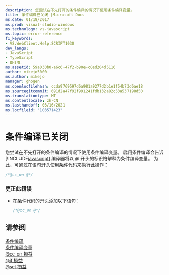 ```yaml
---
description: 您尝试在不先打开的条件编译的情况下使用条件编译变量。
title: 条件编译已关闭 |Microsoft Docs
ms.date: 01/18/2017
ms.prod: visual-studio-windows
ms.technology: vs-javascript
ms.topic: error-reference
f1_keywords:
- VS.WebClient.Help.SCRIPT1030
dev_langs:
- JavaScript
- TypeScript
- DHTML
ms.assetid: 59a030b0-a6c6-47f2-b90e-c0ed204d5116
author: mikejo5000
ms.author: mikejo
manager: ghogen
ms.openlocfilehash: ccda9769597d6a981a9277d2b1e1f54b73d6ae18
ms.sourcegitcommit: 691d2a47f92f991241fdb132a82c53a537198d50
ms.translationtype: MT
ms.contentlocale: zh-CN
ms.lasthandoff: 03/16/2021
ms.locfileid: "103571423"
---
```

# <a name="conditional-compilation-is-turned-off"></a>条件编译已关闭
您尝试在不先打开的条件编译的情况下使用条件编译变量。 启用条件编译会告诉 [!INCLUDE[javascript](../../javascript/includes/javascript-md.md)] 编译器将以 @ 开头的标识符解释为条件编译变量。 为此，可通过在语句开头使用条件代码来执行此操作：  
  
```js
/*@cc_on @*/  
```  
  
### <a name="to-correct-this-error"></a>更正此错误  
  
- 在条件代码的开头添加以下语句：  
  
    ```JavaScript  
    /*@cc_on @*/  
    ```  
  
## <a name="see-also"></a>请参阅  
 [条件编译](/previous-versions/windows/internet-explorer/ie-developer/scripting-articles/121hztk3(v=vs.84))   
 [条件编译变量](/previous-versions/windows/internet-explorer/ie-developer/scripting-articles/s59bkzce(v=vs.84))   
 [@cc_on 损益](https://developer.mozilla.org/docs/Archive/Web/JavaScript/Microsoft_Extensions/at-cc-on)   
 [@if 损益](https://developer.mozilla.org/docs/Archive/Web/JavaScript/Microsoft_Extensions/at-if)   
 [@set 损益](https://developer.mozilla.org/docs/Archive/Web/JavaScript/Microsoft_Extensions/at-set)
